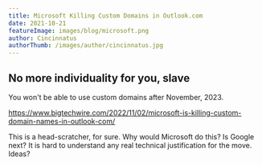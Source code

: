 ```yaml
---
title: Microsoft Killing Custom Domains in Outlook.com
date: 2021-10-21
featureImage: images/blog/microsoft.png
author: Cincinnatus
authorThumb: /images/author/cincinnatus.jpg
---
```


## No more individuality for you, slave

You won't be able to use custom domains after November, 2023.

https://www.bigtechwire.com/2022/11/02/microsoft-is-killing-custom-domain-names-in-outlook-com/

This is a head-scratcher, for sure. Why would Microsoft do this? Is Google next? It is hard to understand any real technical justification for the move. Ideas?